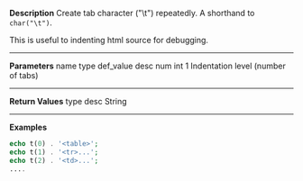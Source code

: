 **Description**
Create tab character ("\t") repeatedly. A shorthand to `char("\t")`.

This is useful to indenting html source for debugging.


--------
**Parameters**
name	type	def_value	desc
num	int	1	Indentation level (number of tabs)

--------
**Return Values**
type	desc
String	

--------
**Examples**

```php
echo t(0) . '<table>';
echo t(1) . '<tr>...';
echo t(2) . '<td>...';
....
```